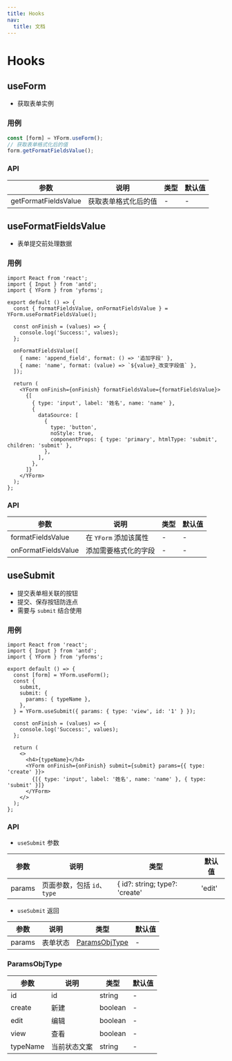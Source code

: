 ```yaml
---
title: Hooks
nav:
  title: 文档
---
```


# Hooks

## useForm

- 获取表单实例

### 用例

```jsx | pure
const [form] = YForm.useForm();
// 获取表单格式化后的值
form.getFormatFieldsValue();
```

### API

| 参数                 | 说明                 | 类型 | 默认值 |
| -------------------- | -------------------- | ---- | ------ |
| getFormatFieldsValue | 获取表单格式化后的值 | -    | -      |

## useFormatFieldsValue

- 表单提交前处理数据

### 用例

```tsx
import React from 'react';
import { Input } from 'antd';
import { YForm } from 'yforms';

export default () => {
  const { formatFieldsValue, onFormatFieldsValue } = YForm.useFormatFieldsValue();

  const onFinish = (values) => {
    console.log('Success:', values);
  };

  onFormatFieldsValue([
    { name: 'append_field', format: () => '追加字段' },
    { name: 'name', format: (value) => `${value}_改变字段值` },
  ]);

  return (
    <YForm onFinish={onFinish} formatFieldsValue={formatFieldsValue}>
      {[
        { type: 'input', label: '姓名', name: 'name' },
        {
          dataSource: [
            {
              type: 'button',
              noStyle: true,
              componentProps: { type: 'primary', htmlType: 'submit', children: 'submit' },
            },
          ],
        },
      ]}
    </YForm>
  );
};
```

### API

| 参数                | 说明                  | 类型 | 默认值 |
| ------------------- | --------------------- | ---- | ------ |
| formatFieldsValue   | 在 `YForm` 添加该属性 | -    | -      |
| onFormatFieldsValue | 添加需要格式化的字段  | -    | -      |

## useSubmit

- 提交表单相关联的按钮
- 提交、保存按钮防连点
- 需要与 `submit` 结合使用

### 用例

```tsx
import React from 'react';
import { Input } from 'antd';
import { YForm } from 'yforms';

export default () => {
  const [form] = YForm.useForm();
  const {
    submit,
    submit: {
      params: { typeName },
    },
  } = YForm.useSubmit({ params: { type: 'view', id: '1' } });

  const onFinish = (values) => {
    console.log('Success:', values);
  };

  return (
    <>
      <h4>{typeName}</h4>
      <YForm onFinish={onFinish} submit={submit} params={{ type: 'create' }}>
        {[{ type: 'input', label: '姓名', name: 'name' }, { type: 'submit' }]}
      </YForm>
    </>
  );
};
```

### API

- `useSubmit` 参数

| 参数   | 说明                        | 类型                           | 默认值 |
| ------ | --------------------------- | ------------------------------ | ------ |
| params | 页面参数，包括 `id`、`type` | { id?: string; type?: 'create' | 'edit' | 'view';} | - |

- `useSubmit` 返回

| 参数   | 说明     | 类型                            | 默认值 |
| ------ | -------- | ------------------------------- | ------ |
| params | 表单状态 | [ParamsObjType](#ParamsObjType) | -      |

### ParamsObjType

| 参数     | 说明         | 类型    | 默认值 |
| -------- | ------------ | ------- | ------ |
| id       | id           | string  | -      |
| create   | 新建         | boolean | -      |
| edit     | 编辑         | boolean | -      |
| view     | 查看         | boolean | -      |
| typeName | 当前状态文案 | string  | -      |
